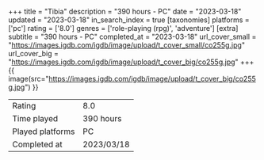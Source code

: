 +++
title = "Tibia"
description = "390 hours - PC"
date = "2023-03-18"
updated = "2023-03-18"
in_search_index = true
[taxonomies]
platforms = ['pc']
rating = ['8.0']
genres = ['role-playing (rpg)', 'adventure']
[extra]
subtitle = "390 hours - PC"
completed_at = "2023-03-18"
url_cover_small = "https://images.igdb.com/igdb/image/upload/t_cover_small/co255g.jpg"
url_cover_big = "https://images.igdb.com/igdb/image/upload/t_cover_big/co255g.jpg"
+++
{{ image(src="https://images.igdb.com/igdb/image/upload/t_cover_big/co255g.jpg") }}

|              |            |
| ------------ | ---------- |
| Rating       | 8.0 |
| Time played  | 390 hours |
| Played platforms    | PC |
| Completed at | 2023/03/18 |


